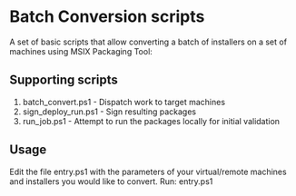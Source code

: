 # Batch Conversion scripts
A set of basic scripts that allow converting a batch of installers on a set of machines using MSIX Packaging Tool:

## Supporting scripts
1. batch_convert.ps1 - Dispatch work to target machines
2. sign_deploy_run.ps1 - Sign resulting packages
3. run_job.ps1 - Attempt to run the packages locally for initial validation

## Usage
Edit the file entry.ps1 with the parameters of your virtual/remote machines and installers you would like to convert.
Run: entry.ps1

